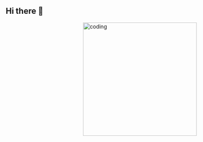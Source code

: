 ## Hi there 👋
<img align="right" alt="coding" width="300" src="[https://www.google.com/url?sa=i&url=https%3A%2F%2Fgithub.com%2FRahulhanje&psig=AOvVaw1lGYtxtDRImMJ2vM15uR9C&ust=1740700668289000&source=images&cd=vfe&opi=89978449&ved=0CBMQjRxqFwoTCPjSvrvF4osDFQAAAAAdAAAAABAS](https://cdn.discordapp.com/attachments/1298291115757146152/1344461636215504906/225813708-98b745f2-7d22-48cf-9150-083f1b00d6c9.gif?ex=67c0fef8&is=67bfad78&hm=77a7fc8703145494289b334d17265f1a9e116b697ad9fd89968400ccf8dde67b&)">
<!--
**ThimethZ03/ThimethZ03** is a ✨ _special_ ✨ repository because its `README.md` (this file) appears on your GitHub profile.

Here are some ideas to get you started:

- 🔭 I’m currently working on ...
- 🌱 I’m currently learning ...
- 👯 I’m looking to collaborate on ...
- 🤔 I’m looking for help with ...
- 💬 Ask me about ...
- 📫 How to reach me: ...
- 😄 Pronouns: ...
- ⚡ Fun fact: ...
-->
